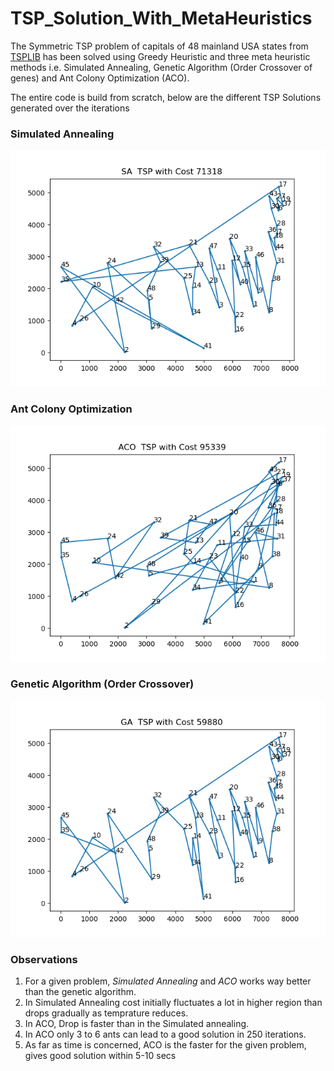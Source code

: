 # TSP_Solution_With_MetaHeuristics
The Symmetric TSP problem of capitals of 48 mainland USA states from [TSPLIB](http://elib.zib.de/pub/mp-testdata/tsp/tsplib/tsp/att48.tsp) has been solved using Greedy Heuristic and three meta heuristic methods i.e. Simulated Annealing, Genetic Algorithm (Order Crossover of genes) and Ant Colony Optimization (ACO).

The entire code is build from scratch, below are the different TSP Solutions generated over the iterations

### Simulated Annealing

![Alt Text](https://raw.githubusercontent.com/kapsikarsuyog/DataStore/main/SA_gif.gif)

### Ant Colony Optimization

![Alt Text](https://raw.githubusercontent.com/kapsikarsuyog/DataStore/main/ACO_gif.gif)

### Genetic Algorithm (Order Crossover)

![Alt Text](https://raw.githubusercontent.com/kapsikarsuyog/DataStore/main/GA.gif)

### Observations

1. For a given problem, *Simulated Annealing* and *ACO* works way better than the genetic algorithm. <br>
2. In Simulated Annealing cost initially fluctuates a lot in higher region than drops gradually as temprature reduces. <br>
3. In ACO, Drop is faster than in the Simulated annealing. <br>
4. In ACO only 3 to 6 ants can lead to a good solution in 250 iterations. <br>
5. As far as time is concerned, ACO is the faster for the given problem, gives good solution within 5-10 secs 
